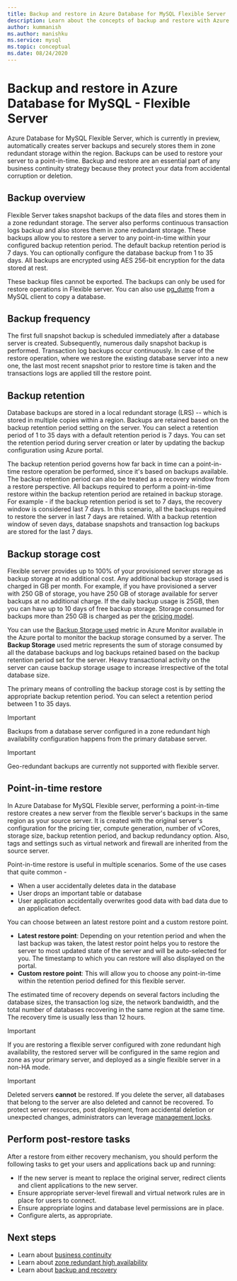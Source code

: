 ```yaml
---
title: Backup and restore in Azure Database for MySQL Flexible Server
description: Learn about the concepts of backup and restore with Azure Database for MySQL Flexible Server
author: kummanish
ms.author: manishku
ms.service: mysql
ms.topic: conceptual
ms.date: 08/24/2020
---
```


# Backup and restore in Azure Database for MySQL - Flexible Server

Azure Database for MySQL Flexible Server, which is currently in preview, automatically creates server backups and securely stores them in zone redundant storage within the region. Backups can be used to restore your server to a point-in-time. Backup and restore are an essential part of any business continuity strategy because they protect your data from accidental corruption or deletion.

## Backup overview

Flexible Server takes snapshot backups of the data files and stores them in a zone redundant storage. The server also performs continuous transaction logs backup and also stores them in zone redundant storage. These backups allow you to restore a server to any point-in-time within your configured backup retention period. The default backup retention period is 7 days. You can optionally configure the database backup from 1 to 35 days. All backups are encrypted using AES 256-bit encryption for the data stored at rest.

These backup files cannot be exported. The backups can only be used for restore operations in Flexible server. You can also use [pg_dump](https://docs.microsoft.com/azure/MySQL/howto-migrate-using-dump-and-restore) from a MySQL client to copy a database.

## Backup frequency

The first full snapshot backup is scheduled immediately after a database server is created. Subsequently, numerous daily snapshot backup is performed. Transaction log backups occur continuously. In case of the restore operation, where we restore the existing database server into a new one, the last most recent snapshot prior to restore time is taken and the transactions logs are applied till the restore point.

## Backup retention

Database backups are stored in a local redundant storage (LRS) -- which is stored in multiple copies within a region. Backups are retained based on the backup retention period setting on the server. You can select a retention period of 1 to 35 days with a default retention period is 7 days. You can set the retention period during server creation or later by updating the backup configuration using Azure portal.

The backup retention period governs how far back in time can a point-in-time restore operation be performed, since it's based on backups available. The backup retention period can also be treated as a recovery window from a restore perspective. All backups required to perform a point-in-time restore within the backup retention period are retained in backup storage. For example - if the backup retention period is set to 7 days, the recovery window is considered last 7 days. In this scenario, all the backups required to restore the server in last 7 days are retained. With a backup retention window of seven days, database snapshots and transaction log backups are stored for the last 7 days.

## Backup storage cost

Flexible server provides up to 100% of your provisioned server storage as backup storage at no additional cost. Any additional backup storage used is charged in GB per month. For example, if you have provisioned a server with 250 GB of storage, you have 250 GB of storage available for server backups at no additional charge. If the daily backup usage is 25GB, then you can have up to 10 days of free backup storage. Storage consumed for backups more than 250 GB is charged as per the [pricing model](https://azure.microsoft.com/pricing/details/mysql/).

You can use the [Backup Storage used](https://docs.microsoft.com/azure/mysql/concepts-monitoring) metric in Azure Monitor available in the Azure portal to monitor the backup storage consumed by a server. The **Backup Storage** used metric represents the sum of storage consumed by all the database backups and log backups retained based on the backup retention period set for the server. Heavy transactional activity on the server can cause backup storage usage to increase irrespective of the total database size.

The primary means of controlling the backup storage cost is by setting the appropriate backup retention period. You can select a retention period between 1 to 35 days.

> [!IMPORTANT]
> Backups from a database server configured in a zone redundant high availability configuration happens from the primary database server.

> [!IMPORTANT]
> Geo-redundant backups are currently not supported with flexible server.

## Point-in-time restore

In Azure Database for MySQL Flexible server, performing a point-in-time restore creates a new server from the flexible server's backups in the same region as your
source server. It is created with the original server's configuration for the pricing tier, compute generation, number of vCores, storage size, backup retention period, and backup redundancy option. Also, tags and settings such as virtual network and firewall are inherited from the source server.

Point-in-time restore is useful in multiple scenarios. Some of the use cases that quite common - 
-   When a user accidentally deletes data in the database
-   User drops an important table or database
-   User application accidentally overwrites good data with bad data due to an application defect.

You can choose between an latest restore point and a custom restore point.

-   **Latest restore point**: Depending on your retention period and when the last backup was taken, the latest restor point helps you to restore the server to most updated state of the server and will be auto-selected for you. The timestamp to which you can restore will also displayed on the portal.
-   **Custom restore point**: This will allow you to choose any point-in-time within the retention period defined for this flexible server.

The estimated time of recovery depends on several factors including the database sizes, the transaction log size, the network bandwidth, and the total number of databases recovering in the same region at the same time. The recovery time is usually less than 12 hours.


> [!IMPORTANT]
> If you are restoring a flexible server configured with zone redundant high availability, the restored server will be configured in the same region and zone as your primary server, and deployed as a single flexible server in a non-HA mode.

> [!IMPORTANT]
> Deleted servers **cannot** be restored. If you delete the server, all databases that belong to the server are also deleted and cannot be recovered. To protect server resources, post deployment, from accidental deletion or unexpected changes, administrators can leverage [management locks](https://docs.microsoft.com/azure/azure-resource-manager/resource-group-lock-resources).

## Perform post-restore tasks

After a restore from either recovery mechanism, you should perform the following tasks to get your users and applications back up and running:

-   If the new server is meant to replace the original server, redirect clients and client applications to the new server.
-   Ensure appropriate server-level firewall and virtual network rules are in place for users to connect.
-   Ensure appropriate logins and database level permissions are in place.
-   Configure alerts, as appropriate.

## Next steps

-   Learn about [business continuity](./concepts-business-continuity.md)
-   Learn about [zone redundant high availability](./concepts-high-availability.md)
-   Learn about [backup and recovery](./concepts-backup-restore.md)